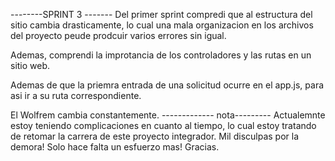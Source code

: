--------SPRINT 3 -------
Del primer sprint compredi que al estructura del sitio cambia drasticamente, lo cual una mala organizacion en los archivos del proyecto peude prodcuir varios errores sin igual.

Ademas, comprendi la improtancia de los controladores y las rutas en un sitio web. 

Ademas de que la priemra entrada de una solicitud ocurre en el app.js, para asi ir a su ruta correspondiente. 

El Wolfrem cambia constantemente.
------------- nota---------
Actualemnte estoy teniendo complicaciones en cuanto al tiempo, lo cual estoy tratando de retomar la carrera de este proyecto integrador. Mil disculpas por la demora! Solo hace falta un esfuerzo mas! Gracias.